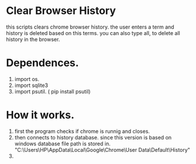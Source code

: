 # Clear Browser History

this scripts clears chrome browser history.
the user enters a term and history is deleted based on this terms.
you can also  type all, to delete all history in the browser.

# Dependences.
1. import os.
2. import sqlite3
3. import psutil. ( pip install psutil)

# How it works.
1. first the program checks if chrome is runnig and closes.
2. then connects to history database. since this version is based on windows database file path is stored in.
 "C:\\Users\\HP\\AppData\\Local\\Google\\Chrome\\User Data\\Default\\History"
3. 
